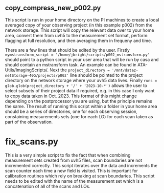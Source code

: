 ## copy_compress_new_p002.py

This script is run in your home directory on the PI machines to create a local averaged copy of your observing project (in this example p002) from the network storage. This script will copy the relevant data over to your home area, convert them from uvh5 to the measurement set format, perform flagging at full resolution, and then averaging them in frequeny and time.

There are a few lines that should be edited by the user. Firstly `mymstransform_script = '/home/jbright/scripts/p002_mstransform.py'` should point to a python script in your user area that will be run by casa and should contain an mstransform task. An example can be found in ATA-Utils/ImagingScripts/. Next the `project_directory = '/mnt/dataz-netStorage-40G/projects/p002'` line should be pointed to the project directory on the network storage where your uvh5 data lives. Finally `runs = glob.glob(project_directory + '/' + '2023-10-*')` allows the user to select subsets of their project data if required, e.g. in this case I only want to copy data taken in Oct. 2023. This format of this might change depending on the postprocessor you are using, but the principle remains the same. The result of running this script within a folder in your home area should be a series of directories, one for each observing session, constaining measurements sets (one for each LO) for each scan taken as part of the observation.

# fix_scans.py

This is a very simple script to fix the fact that when combining measurement sets created from uvh5 files, scan boundaries are not incremented correctly. This script iterates over the data and increments the scan counter each time a new field is visited. This is important for calibration routines which rely on breaking at scan boundaries. This script needs to be edited with the name of the measurement set which is a concatenation of all of the scans and LOs. 
